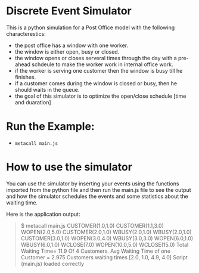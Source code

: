 # Discrete Event Simulator 
This is a python simulation for a Post Office model with the following characterestics:
- the post office has a window with one worker.
- the window is either open, busy or closed.
- the window opens or closes serveral times through the day with a pre-ahead schdeule  to make the worker work in internal office work. 
- if the worker is serving one customer then the window is busy till he finishes.
- if a customer comes during the window is closed or busy, then he should waits in the queue.
- the goal of this simulator is to optimize the open/close schedule [time and duaration]


# Run the Example:
- `metacall main.js`

# How to use the simulator 
You can use the simulator by inserting your events using the functions imported from the python file and then run the main.js file to see the output and how the simulator schedules the events and some statistics about the waiting time. 

Here is the application output: 
>   $ metacall main.js 
        CUSTOMER(1.0,1.0)
        CUSTOMER(1.1,3.0)
        WOPEN(2.0,5.0)
        CUSTOMER(2.0,1.0)
        WBUSY(2.0,1.0)
        WBUSY(2.0,1.0)
        CUSTOMER(3.0,1.0)
        WOPEN(3.0,4.0)
        WBUSY(3.0,3.0)
        WOPEN(6.0,1.0)
        WBUSY(6.0,1.0)
        WCLOSE(7.0)
        WOPEN(10.0,5.0)
        WCLOSE(15.0)
        Total Waiting Time= 11.9  Of  4  Customers. Avg Waiting Time of one Customer =   2.975
        Customers waiting times  [2.0, 1.0, 4.9, 4.0]
        Script (main.js) loaded correctly 
